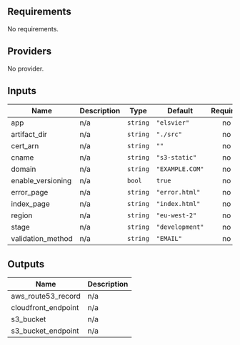## Requirements

No requirements.

## Providers

No provider.

## Inputs

| Name | Description | Type | Default | Required |
|------|-------------|------|---------|:--------:|
| app | n/a | `string` | `"elsvier"` | no |
| artifact\_dir | n/a | `string` | `"./src"` | no |
| cert\_arn | n/a | `string` | `""` | no |
| cname | n/a | `string` | `"s3-static"` | no |
| domain | n/a | `string` | `"EXAMPLE.COM"` | no |
| enable\_versioning | n/a | `bool` | `true` | no |
| error\_page | n/a | `string` | `"error.html"` | no |
| index\_page | n/a | `string` | `"index.html"` | no |
| region | n/a | `string` | `"eu-west-2"` | no |
| stage | n/a | `string` | `"development"` | no |
| validation\_method | n/a | `string` | `"EMAIL"` | no |

## Outputs

| Name | Description |
|------|-------------|
| aws\_route53\_record | n/a |
| cloudfront\_endpoint | n/a |
| s3\_bucket | n/a |
| s3\_bucket\_endpoint | n/a |

